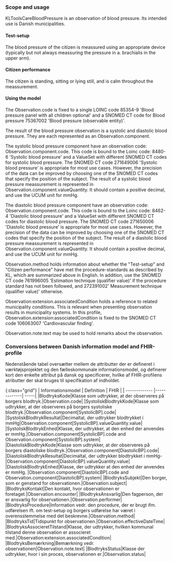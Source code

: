 ### Scope and usage
KLToolsCareBloodPressure is an observation of blood pressure. Its intended use is Danish municipalities.

#### Test-setup
The blood pressure of the citizen is meassured using an appropriate device (typically but not always meassuring the pressure in a. brachialis in the upper arm).

#### Citizen performance
The citizen is standing, sitting or lying still, and is calm throughout the meassurement.

#### Using the model
The Observation.code is fixed to a single LOINC code 85354-9 'Blood pressure panel with all children optional' and a SNOMED CT code for Blood pressure 75367002 'Blood pressure (observable entity)'.

The result of the blood pressure observation is a systolic and diastolic blood pressure. They are each represented as an Observation.component.

The systolic blood pressure component have an observation code: Observation.component.code. This code is bound to the Loinc code: 8480-6 'Systolic blood pressure' and a ValueSet with different SNOMED CT codes for systolic blood pressure. The SNOMED CT code 271649006 'Systolic blood pressure' is appropriate for most use cases. However, the precision of the data can be improved by choosing one of the SNOMED CT codes that specify the position of the subject. The result of a systolic blood pressure meassurement is represented in Observation.component.valueQuantity. It should contain a positive decimal, and use the UCUM unit for mmHg.

The diastolic blood pressure component have an observation code: Observation.component.code. This code is bound to the Loinc code: 8462-4 'Diastolic blood pressure' and a ValueSet with different SNOMED CT codes for diastolic blood pressure. The SNOMED CT code 271650006 'Diastolic blood pressure' is appropriate for most use cases. However, the precision of the data can be improved by choosing one of the SNOMED CT codes that specify the position of the subject. The result of a diastolic blood pressure meassurement is represented in Observation.component.valueQuantity. It should contain a positive decimal, and use the UCUM unit for mmHg.

Observation.method holds information about whether the "Test-setup" and "Citizen performance" have met the procedure-standards as described by KL, which are summarized above in English. In addition, use the SNOMED CT code 761996005 'Estimation technique (qualifier value)' if the procedure standard has not been followed, and 272391002' Measurement technique (qualifier value)' otherwise.

Observation:extension.associatedCondition holds a reference to related municipality conditions. This is relevant when presenting observation results in municipality systems. In this profile, Observation.extension:associatedCondition is fixed to the SNOMED CT code 106063007 'Cardiovascular finding'.

Observation.note.text may be used to hold remarks about the observation.

### Conversions between Danish information model and FHIR-profile
Nedenstående tabel oversætter mellem de attributter der er defineret i værktøjsprojektet og den fælleskommunale informationsmodel, og definerer kort den enkelte attribut på dansk og specificerer, hvilke af FHIR-profilens atributter der skal bruges til specifikation af indholdet.

{:class="grid"}
|   Informationsmodel      | Definition        | FHIR  |
| ------------- |-------------| -----|
|BlodtryksKode|Klasse som udtrykker, at der observeres på borgers blodtryk.|Observation.code|
|SystoliskBlodtrykKode|Klasse som udtrykker, at der observeres på borgers systoliske blodtryk.|Observation.component[SystolicBP].code|
|SystoliskBlodtrykResultat|Decimaltal, der udtrykker blodtrykket i mmHg|Observation.component[SystolicBP].valueQuantity.value|
|SystoliskBlodtrykEnhed|Klasse, der udtrykker, at den enhed der anvendes er mmHg.|Observation.component[SystolicBP].code and Observation.component[SystolicBP].system|
|DiastoliskBlodtrykKode|Klasse som udtrykker, at der observeres på borgers diastoliske blodtryk.|Observation.component[DiastolicBP].code|
|DiastoliskBlodtrykResultat|Decimaltal, der udtrykker blodtrykket i mmHg- |Observation.component[DiastolicBP].valueQuantity.value|
|DiastoliskBlodtrykEnhed|Klasse, der udtrykker at den enhed der anvendes er mmHg. |Observation.component[DiastolicBP].code and Observation.component[DiastolicBP].system|
|BlodtryksSubjekt|Den borger, som er genstand for observationen.|Observation.subject|
|BlodtryksKontakt|Den kontakt, hvor observationen er foretaget.|Observation.encounter|
|BlodtryksAnsvarlig|Den fagperson, der er ansvarlig for observationen.|Observation.performer|
|BlodtryksProcedure|Information vedr. den procedure, der er brugt ifm. udførelsen ift. om test-setup og borgers udførelse har været i overensstemmelse med det beskrevne.|Observation.method|
|BlodtryksTid|Tidspunkt for observationen.|Observation.effectiveDateTime|
|BlodtryksAssocieretTilstand|Klasse, der udtrykker, hvilken kommunal tilstand denne observation er associeret med.|Observation:extension.associatedCondition|
|BlodtryksBemærkning|Bemærkning vedr. observationen|Observation.note.text|
|BlodtryksStatus|Klasse der udtrykker, hvor i sin proces, observationen er.|Observation.status|